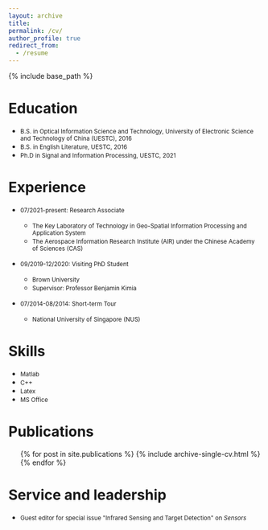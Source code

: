 ```yaml
---
layout: archive
title: 
permalink: /cv/
author_profile: true
redirect_from:
  - /resume
--- 
```


{% include base_path %}

Education
======
* <small>B.S. in Optical Information Science and Technology, University of Electronic Science and Technology of China (UESTC), 2016 </small>
* <small>B.S. in English Literature, UESTC, 2016 </small>
* <small>Ph.D in Signal and Information Processing, UESTC, 2021 </small>
  
Experience
======
* <small>07/2021-present: Research Associate </small>
  * <small>The Key Laboratory of Technology in Geo-Spatial Information Processing and Application System</small>
  * <small>The Aerospace Information Research Institute (AIR) under the Chinese Academy of Sciences (CAS) </small>

* <small>09/2019-12/2020: Visiting PhD Student </small>
  * <small>Brown University</small>
  * <small>Supervisor: Professor Benjamin Kimia</small>

* <small>07/2014-08/2014: Short-term Tour </small>
  * <small> National University of Singapore (NUS) </small>
  
Skills
======
* <small>Matlab</small>
* <small>C++</small>
* <small>Latex</small>
* <small>MS Office</small>

Publications
======
  <ul>{% for post in site.publications %}
    {% include archive-single-cv.html %}
  {% endfor %}</ul>
  
<!--Talks
======
  <ul>{% for post in site.talks %}
    {% include archive-single-talk-cv.html %}
  {% endfor %}</ul>
  
Teaching
======
  <ul>{% for post in site.teaching %}
    {% include archive-single-cv.html %}
  {% endfor %}</ul>
-->  

Service and leadership
======
* <small>Guest editor for special issue "Infrared Sensing and Target Detection" on *Sensors* </small>
